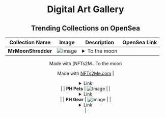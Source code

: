 <div align="center">

# Digital Art Gallery

## Trending Collections on OpenSea

| Collection Name                       | Image                                                                                     | Description                       | OpenSea Link                                                                                          |
|---------------------------------------|-------------------------------------------------------------------------------------------|-----------------------------------|--------------------------------------------------------------------------------------------------------|
| **MrMoonShredder** | ![Image](https://i.seadn.io/s/raw/files/ad68d379b318803f1bba79ebc689b434.jpg?w=500&auto=format?w=200&auto=format) | <details><summary>To the moon

Made with [NFTs2M...</summary>To the moon

Made with [NFTs2Me.com](https://nfts2me.com/)</details> | <details><summary>Link</summary>[MrMoonShredder](https://opensea.io/collection/mrmoonshredder-1)</details> |
| **PH Pets** | ![Image](https://i.seadn.io/s/raw/files/7d0786958774e0a04c428c9c8782ab10.png?w=500&auto=format?w=200&auto=format) |  | <details><summary>Link</summary>[PH Pets](https://opensea.io/collection/ph-pets)</details> |
| **PH Gear** | ![Image](https://i.seadn.io/s/raw/files/c102a7464292d02037de743cba0fc21a.png?w=500&auto=format?w=200&auto=format) |  | <details><summary>Link</summary>[PH Gear](https://opensea.io/collection/ph-gear)</details> |

</div>